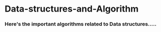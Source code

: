 # Data-structures-and-Algorithm
### Here's the important algorithms related to Data structures.....
